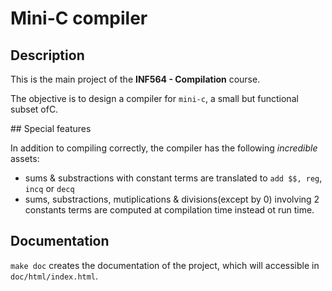 # Mini-C compiler

## Description

This is the main project of the **INF564 - Compilation** course.

The objective is to design a compiler for `mini-c`, a small but functional subset ofC.

## Special features

In addition to compiling correctly, the compiler has the following *incredible* assets:
- sums & substractions with constant terms are translated to `add $$, reg`, `incq` or `decq`
- sums, substractions, mutiplications & divisions(except by 0) involving 2 constants terms are computed at compilation time instead ot run time.



## Documentation 

`make doc` creates the documentation of the project, which will accessible in `doc/html/index.html`.

